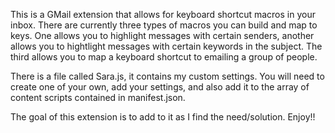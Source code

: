 This is a GMail extension that allows for keyboard shortcut macros in your inbox. There are currently three types of macros you can build and map to keys. One allows you to highlight messages with certain senders, another allows you to hightlight messages with certain keywords in the subject. The third allows you to map a keyboard shortcut to emailing a group of people. 

There is a file called Sara.js, it contains my custom settings. You will need to create one of your own, add your settings, and also add it to the array of content scripts contained in manifest.json. 

The goal of this extension is to add to it as I find the need/solution. Enjoy!!
